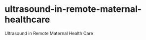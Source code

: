 ultrasound-in-remote-maternal-healthcare
========================================

Ultrasound in Remote Maternal Health Care

